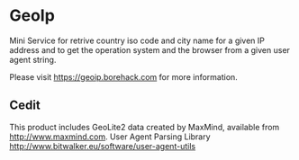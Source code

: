 # GeoIp

Mini Service for retrive country iso code and city name for a given IP address and to get the operation system and the browser from a given user agent string.

Please visit https://geoip.borehack.com for more information.

## Cedit

This product includes GeoLite2 data created by MaxMind, available from http://www.maxmind.com.
User Agent Parsing Library http://www.bitwalker.eu/software/user-agent-utils
